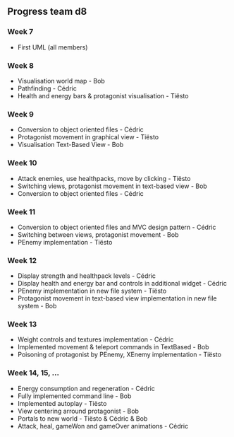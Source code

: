  ## Progress team d8

### Week 7
- First UML (all members)

### Week 8
- Visualisation world map - Bob
- Pathfinding - Cédric
- Health and energy bars & protagonist visualisation - Tiësto

### Week 9
- Conversion to object oriented files - Cédric
- Protagonist movement in graphical view - Tiësto
- Visualisation Text-Based View - Bob

### Week 10
- Attack enemies, use healthpacks, move by clicking - Tiësto
- Switching views, protagonist movement in text-based view - Bob
- Conversion to object oriented files - Cédric

### Week 11
- Conversion to object oriented files and MVC design pattern - Cédric
- Switching between views, protagonist movement - Bob
- PEnemy implementation - Tiësto

### Week 12
- Display strength and healthpack levels - Cédric
- Display health and energy bar and controls in additional widget - Cédric
- PEnemy implementation in new file system - Tiësto
- Protagonist movement in text-based view implementation in new file system - Bob

### Week 13
- Weight controls and textures implementation - Cédric
- Implemented movement & teleport commands in TextBased - Bob
- Poisoning of protagonist by PEnemy, XEnemy implementation - Tiësto

### Week 14, 15, ...
- Energy consumption and regeneration - Cédric
- Fully implemented command line - Bob
- Implemented autoplay - Tiësto
- View centering arround protagonist - Bob
- Portals to new world - Tiësto & Cédric & Bob
- Attack, heal, gameWon and gameOver animations - Cédric